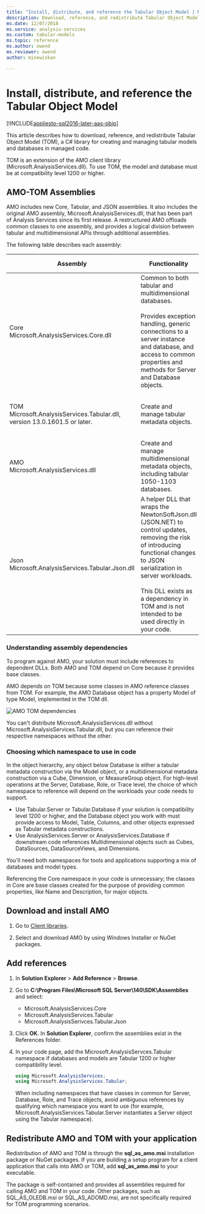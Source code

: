 ```yaml
---
title: "Install, distribute, and reference the Tabular Object Model | Microsoft Docs"
description: Download, reference, and redistribute Tabular Object Model (TOM), a C# library for creating and managing tabular models and databases in managed code.
ms.date: 12/07/2018
ms.service: analysis-services
ms.custom: tabular-models
ms.topic: reference
ms.author: owend
ms.reviewer: owend
author: minewiskan

---
```

# Install, distribute, and reference the Tabular Object Model

[!INCLUDE[appliesto-sql2016-later-aas-pbip](../includes/appliesto-sql2016-later-aas-pbip.md)]

This article describes how to download, reference, and redistribute Tabular Object Model (TOM), a C# library for creating and managing tabular models and databases in managed code.  
  
TOM is an extension of the AMO client library (Microsoft.AnalysisServices.dll). To use TOM, the model and database must be at compatibility level 1200 or higher.  

## AMO-TOM Assemblies

AMO includes new Core, Tabular, and JSON assemblies. It also includes the original AMO assembly, Microsoft.AnalysisServices.dll, that has been part of Analysis Services since its first release. A restructured AMO offloads common classes to one assembly, and provides a logical division between tabular and multidimensional APIs through additional assemblies. 

The following table describes each assembly:
  
Assembly  |Functionality  |Important classes |
---------|---------|--------------  |
Core <br/>Microsoft.AnalysisServices.Core.dll | Common to both tabular and multidimensional databases. <br/><br/>Provides exception handling, generic connections to a server instance and database, and access to common properties and methods for Server and Database objects. | Core&nbsp;Server<br/>Core&nbsp;Database<br/>AmoException
TOM<br/> Microsoft.AnalysisServices.Tabular.dll, version 13.0.1601.5 or later.| Create and manage tabular metadata objects. | TOM&nbsp;Server <br/>TOM&nbsp;Database<br /> Model<br /> Table<br /> Column<br /> Relationship
  AMO<br /> Microsoft.AnalysisServices.dll| Create and manage multidimensional metadata objects, including tabular 1050-1103 databases. | AMO&nbsp;Server <br />AMO&nbsp;Database <br /> Cube <br /> Dimension <br /> MeasureGroup 
Json<br/>Microsoft.AnalysisServices.Tabular.Json.dll | A helper DLL that wraps the NewtonSoftJson.dll (JSON.NET) to control updates, removing the risk of introducing functional changes to JSON serialization in server workloads. <br /> <br />This DLL exists as a dependency in TOM and is not intended to be used directly in your code. | None.  
  
### Understanding assembly dependencies
  
To program against AMO, your solution must include references to dependent DLLs. Both AMO and TOM depend on Core because it provides base classes.

AMO depends on TOM because some classes in AMO reference classes from TOM. For example, the AMO Database object has a property Model of type Model, implemented in the TOM dll. 

![AMO TOM dependencies](media/amo-tom-dependencies.png)

You can't distribute Microsoft.AnalysisServices.dll without Microsoft.AnalysisServices.Tabular.dll, but you can reference their respective namespaces without the other.

### Choosing which namespace to use in code

In the object hierarchy, any object below Database is either a tabular metadata construction via the Model object, or a multidimensional metadata construction via a Cube, Dimension, or MeasureGroup object. For high-level operations at the Server, Database, Role, or Trace level, the choice of which namespace to reference will depend on the workloads your code needs to support.

* Use Tabular.Server or Tabular.Database if your solution is compatibility level 1200 or higher, and the Database object you work with must provide access to Model, Table, Columns, and other objects expressed as Tabular metadata constructions.
* Use AnalysisServices.Server or AnalysisServices.Database if downstream code references Multidimensional objects such as Cubes, DataSources, DataSourceViews, and Dimensions.

You'll need both namespaces for tools and applications supporting a mix of databases and model types.

Referencing the Core namespace in your code is unnecessary; the classes in Core are base classes created for the purpose of providing common properties, like Name and Description, for major objects.  

## Download and install AMO  
  
1. Go to [Client libraries](../client-libraries.md).  
  
2. Select and download AMO by using Windows Installer or NuGet packages.  

## Add references  
  
1. In **Solution Explorer** > **Add Reference** > **Browse**.  
2. Go to **C:\Program Files\Microsoft SQL Server\140\SDK\Assemblies** and select:  
   * Microsoft.AnalysisServices.Core  
   * Microsoft.AnalysisServices.Tabular  
   * Microsoft.AnalysisSerivces.Tabular.Json  
  
3. Click **OK**.  In **Solution Explorer**, confirm the assemblies exist in the References folder.
  
4. In your code page, add the Microsoft.AnalysisServces.Tabular namespace if databases and models are Tabular 1200 or higher compatibility level.
  
   ```csharp
   using Microsoft.AnalysisServices; 
   using Microsoft.AnalysisServices.Tabular;
   ```  

    When including namespaces that have classes in common for Server, Database, Role, and Trace objects, avoid ambiguous references by qualifying which namespace you want to use (for example, Microsoft.AnalysisServices.Tabular.Server instantiates a Server object using the Tabular namespace).

## Redistribute AMO and TOM with your application  
  
Redistribution of AMO and TOM is through the **sql_as_amo.msi** installation package or NuGet packages. If you are building a setup program for a client application that calls into AMO or TOM, add **sql_as_amo.msi** to your executable. 

The package is self-contained and provides all assemblies required for calling AMO and TOM in your code. Other packages, such as SQL_AS_OLEDB.msi or SQL_AS_ADOMD.msi, are not specifically required for TOM programming scenarios.
